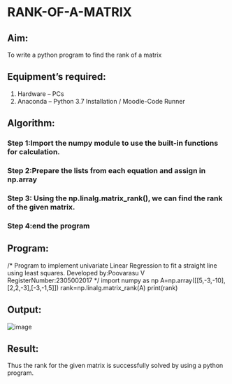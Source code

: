 # RANK-OF-A-MATRIX
## Aim:
To write a python program to find the rank of a matrix
## Equipment’s required:
1. 	Hardware – PCs
2. 	Anaconda – Python 3.7 Installation / Moodle-Code Runner
## Algorithm:
### Step 1:Import the numpy module to use the built-in functions for calculation.
### Step 2:Prepare the lists from each equation and assign in np.array 
### Step 3: Using the np.linalg.matrix_rank(), we can find the rank of the given matrix.
### Step 4:end the program 
## Program:
/*
Program to implement univariate Linear Regression to fit a straight line
using least squares.
Developed by:Poovarasu V
RegisterNumber:2305002017
*/
import numpy as np
A=np.array([[5,-3,-10],[2,2,-3],[-3,-1,5]])
rank=np.linalg.matrix_rank(A)
print(rank)

## Output:
![image](https://github.com/Poovarasu8/RANK-OF-A-MATRIX/assets/155505954/0448f5a2-cd4c-4883-834d-04442efb1227)


## Result:
Thus the rank for the given matrix is successfully solved by  using a python program.

